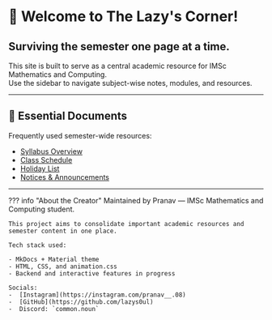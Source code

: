 # 🐼 Welcome to The Lazy's Corner!

## Surviving the semester one page at a time.

This site is built to serve as a central academic resource for IMSc Mathematics and Computing.  
Use the sidebar to navigate subject-wise notes, modules, and resources.

---

## 📌 Essential Documents

Frequently used semester-wide resources:

-  [Syllabus Overview](resources/syllabus.md)
-  [Class Schedule](resources/class_schedule.md)
-  [Holiday List](resources/holiday_list.md)
-  [Notices & Announcements](resources/notices.md)

---

??? info "About the Creator"
    Maintained by Pranav — IMSc Mathematics and Computing student.

    This project aims to consolidate important academic resources and semester content in one place.

    Tech stack used:
    
    - MkDocs + Material theme
    - HTML, CSS, and animation.css
    - Backend and interactive features in progress

    Socials:
    -  [Instagram](https://instagram.com/pranav__.08)
    -  [GitHub](https://github.com/lazys0ul)
    -  Discord: `common.noun`
